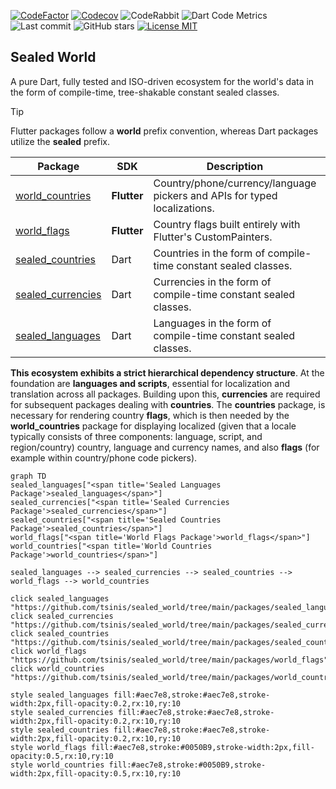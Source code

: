 [![CodeFactor](https://www.codefactor.io/repository/github/tsinis/sealed_world/badge)](https://www.codefactor.io/repository/github/tsinis/sealed_world)
[![Codecov](https://codecov.io/github/tsinis/sealed_world/branch/main/graph/badge.svg)](https://app.codecov.io/github/tsinis/sealed_world/flags)
![CodeRabbit](https://img.shields.io/badge/reviewed-code?style=flat&logo=vowpalwabbit&logoColor=orange&label=coderabbit&color=dark-green&link=https%3A%2F%2Fcoderabbit.ai)
![Dart Code Metrics](https://img.shields.io/badge/passing-dcm?style=flat&logo=dart&logoColor=lightskyblue&label=dcm&color=dark-green&link=https%3A%2F%2Fdcm.dev)
![Last commit](https://img.shields.io/github/last-commit/tsinis/sealed_world)
![GitHub stars](https://img.shields.io/github/stars/tsinis/sealed_world?style=flat&color=green)
[![License MIT](https://img.shields.io/badge/License-MIT-yellow.svg)](https://opensource.org/licenses/MIT)

## Sealed World

A pure Dart, fully tested and ISO-driven ecosystem for the world's data in the form of compile-time, tree-shakable constant sealed classes.

> [!TIP]
> Flutter packages follow a **world** prefix convention, whereas Dart packages utilize the **sealed** prefix.

| Package                                                                                          | SDK         | Description                                                               | Pub                                                                                                          |
| ------------------------------------------------------------------------------------------------ | ----------- | ------------------------------------------------------------------------- | ------------------------------------------------------------------------------------------------------------ |
| [world_countries](https://github.com/tsinis/sealed_world/tree/main/packages/world_countries)     | **Flutter** | Country/phone/currency/language pickers and APIs for typed localizations. | [![pub.dev](https://img.shields.io/pub/v/world_countries.svg)](https://pub.dev/packages/world_countries)     |
| [world_flags](https://github.com/tsinis/sealed_world/tree/main/packages/world_flags)             | **Flutter** | Country flags built entirely with Flutter's CustomPainters.               | [![pub.dev](https://img.shields.io/pub/v/world_flags.svg)](https://pub.dev/packages/world_flags)             |
| [sealed_countries](https://github.com/tsinis/sealed_world/tree/main/packages/sealed_countries)   | Dart        | Countries in the form of compile-time constant sealed classes.            | [![pub.dev](https://img.shields.io/pub/v/sealed_countries.svg)](https://pub.dev/packages/sealed_countries)   |
| [sealed_currencies](https://github.com/tsinis/sealed_world/tree/main/packages/sealed_currencies) | Dart        | Currencies in the form of compile-time constant sealed classes.           | [![pub.dev](https://img.shields.io/pub/v/sealed_currencies.svg)](https://pub.dev/packages/sealed_currencies) |
| [sealed_languages](https://github.com/tsinis/sealed_world/tree/main/packages/sealed_languages)   | Dart        | Languages in the form of compile-time constant sealed classes.            | [![pub.dev](https://img.shields.io/pub/v/sealed_languages.svg)](https://pub.dev/packages/sealed_languages)   |

**This ecosystem exhibits a strict hierarchical dependency structure**. At the foundation are **languages and scripts**, essential for localization and translation across all packages. Building upon this, **currencies** are required for subsequent packages dealing with **countries**. The **countries** package, is necessary for rendering country **flags**, which is then needed by the **world_countries** package for displaying localized (given that a locale typically consists of three components: language, script, and region/country) country, language and currency names, and also **flags** (for example within country/phone code pickers).

```mermaid
graph TD
sealed_languages["<span title='Sealed Languages Package'>sealed_languages</span>"]
sealed_currencies["<span title='Sealed Currencies Package'>sealed_currencies</span>"]
sealed_countries["<span title='Sealed Countries Package'>sealed_countries</span>"]
world_flags["<span title='World Flags Package'>world_flags</span>"]
world_countries["<span title='World Countries Package'>world_countries</span>"]

sealed_languages --> sealed_currencies --> sealed_countries --> world_flags --> world_countries

click sealed_languages "https://github.com/tsinis/sealed_world/tree/main/packages/sealed_languages"
click sealed_currencies "https://github.com/tsinis/sealed_world/tree/main/packages/sealed_currencies"
click sealed_countries "https://github.com/tsinis/sealed_world/tree/main/packages/sealed_countries"
click world_flags "https://github.com/tsinis/sealed_world/tree/main/packages/world_flags"
click world_countries "https://github.com/tsinis/sealed_world/tree/main/packages/world_countries"

style sealed_languages fill:#aec7e8,stroke:#aec7e8,stroke-width:2px,fill-opacity:0.2,rx:10,ry:10
style sealed_currencies fill:#aec7e8,stroke:#aec7e8,stroke-width:2px,fill-opacity:0.2,rx:10,ry:10
style sealed_countries fill:#aec7e8,stroke:#aec7e8,stroke-width:2px,fill-opacity:0.2,rx:10,ry:10
style world_flags fill:#aec7e8,stroke:#0050B9,stroke-width:2px,fill-opacity:0.5,rx:10,ry:10
style world_countries fill:#aec7e8,stroke:#0050B9,stroke-width:2px,fill-opacity:0.5,rx:10,ry:10
```

